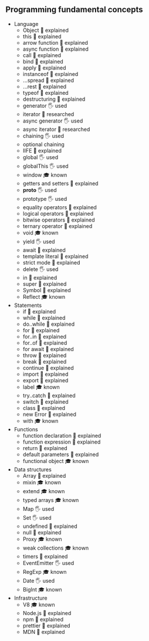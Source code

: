 ## Programming fundamental concepts

- Language
  - Object 🙋 explained
  - this 🙋 explained
  - arrow function 🙋 explained
  - async function 🙋 explained
  - call 🙋 explained
  - bind 🙋 explained
  - apply 🙋 explained
  - instanceof 🙋 explained
  - ...spread 🙋 explained
  - ...rest 🙋 explained
  - typeof 🙋 explained
  - destructuring 🙋 explained
  - generator 🖐️ used
  - iterator 🔬 researched
  - async generator 🖐️ used
  - async iterator 🔬 researched
  - chaining 🖐️ used
  - optional chaining
  - IIFE 🙋 explained
  - global 🖐️ used
  - globalThis 🖐️ used
  - window 🎓 known 
  - getters and setters 🙋 explained 
  - __proto__ 🖐️ used
  - prototype 🖐️ used
  - equality operators 🙋 explained
  - logical operators 🙋 explained
  - bitwise operators 🙋 explained
  - ternary operator 🙋 explained
  - void 🎓 known
  - yield 🖐️ used
  - await 🙋 explained
  - template literal 🙋 explained
  - strict mode 🙋 explained
  - delete 🖐️ used
  - in 🙋 explained
  - super 🙋 explained
  - Symbol 🙋 explained
  - Reflect 🎓 known
- Statements
  - if 🙋 explained
  - while 🙋 explained
  - do..while 🙋 explained
  - for 🙋 explained
  - for..in 🙋 explained
  - for..of 🙋 explained
  - for await 🙋 explained
  - throw 🙋 explained
  - break 🙋 explained
  - continue 🙋 explained
  - import 🙋 explained
  - export 🙋 explained
  - label 🎓 known
  - try..catch 🙋 explained
  - switch 🙋 explained
  - class 🙋 explained
  - new Error 🙋 explained
  - with 🎓 known
- Functions
  - function declaration 🙋 explained 
  - function expression 🙋 explained
  - return 🙋 explained
  - default parameters 🙋 explained
  - functional object 🎓 known 
- Data structures
  - Array 🙋 explained
  - mixin 🎓 known
  - extend 🎓 known
  - typed arrays 🎓 known
  - Map 🖐️ used
  - Set 🖐️ used
  - undefined 🙋 explained
  - null 🙋 explained
  - Proxy 🎓 known
  - weak collections 🎓 known
  - timers 🙋 explained
  - EventEmitter 🖐️ used 
  - RegExp 🎓 known
  - Date 🖐️ used
  - BigInt 🎓 known
- Infrastructure
  - V8 🎓 known
  - Node.js 🙋 explained
  - npm  🙋 explained
  - prettier 🙋 explained
  - MDN 🙋 explained
